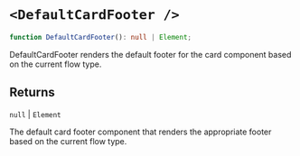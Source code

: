 # `<DefaultCardFooter />`

```ts
function DefaultCardFooter(): null | Element;
```

DefaultCardFooter renders the default footer for the card component based on the current flow type.

## Returns

`null` \| `Element`

The default card footer component that renders the appropriate footer based on the current flow type.
